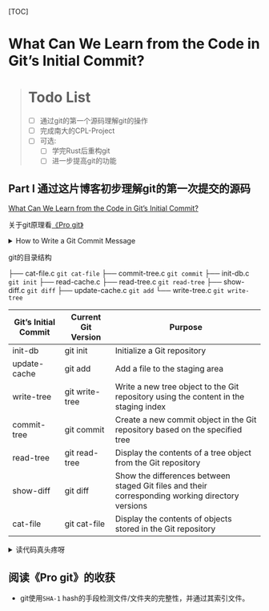 

[TOC]

# What Can We Learn from the Code in Git’s Initial Commit?

> # Todo List
>
> - [ ] 通过git的第一个源码理解git的操作
> - [ ] 完成南大的CPL-Project
> - [ ] 可选: 
>   - [ ] 学完Rust后重构git
>   - [ ] 进一步提高git的功能

## Part I 通过这片博客初步理解git的第一次提交的源码

[What Can We Learn from the Code in Git’s Initial Commit?](https://www.atlassian.com/blog/bitbucket/what-can-we-learn-from-the-code-in-gits-initial-commit)

关于git原理看[《Pro git》](https://git-scm.com/book/en/v2)

<details>
    <summary>How to Write a Git Commit Message</summary>
    <div>
        写一个优雅且能别大部分接受coomit message是很重要的事情！
        参考链接https://cbea.ms/git-commit/
    </div>
</details>

git的目录结构

├── cat-file.c `git cat-file`
├── commit-tree.c `git commit`
├── init-db.c  `git init`
├── read-cache.c 
├── read-tree.c `git read-tree`
├── show-diff.c `git diff`
├── update-cache.c `git add`
└── write-tree.c `git write-tree`

| **Git’s Initial Commit** | **Current Git Version** | **Purpose**                                                  |
| ------------------------ | ----------------------- | ------------------------------------------------------------ |
| init-db                  | git init                | Initialize a Git repository                                  |
| update-cache             | git add                 | Add a file to the staging area                               |
| write-tree               | git write-tree          | Write a new tree object to the Git repository using the content in the staging index |
| commit-tree              | git commit              | Create a new commit object in the Git repository based on the specified tree |
| read-tree                | git read-tree           | Display the contents of a tree object from the Git repository |
| show-diff                | git diff                | Show the differences between staged Git files and their corresponding working directory versions |
| cat-file                 | git cat-file            | Display the contents of objects stored in the Git repository |

<details>
    <summary>读代码真头疼呀</summary>
    <div>
       明明只有1000来行，但为感觉为已经要死了
    </div>
</details>



## 阅读《Pro git》的收获

- git使用`SHA-1` hash的手段检测文件/文件夹的完整性，并通过其索引文件。
